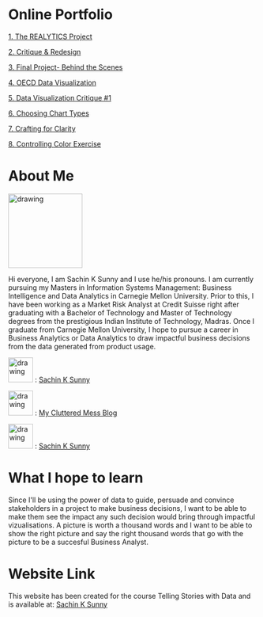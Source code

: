 # Online Portfolio
[1. The REALYTICS Project](https://carnegiemellon.shorthandstories.com/realytics/)

[2. Critique & Redesign](/Critique&Redesign.md)

[3. Final Project- Behind the Scenes](/Realytics.md)

[4. OECD Data Visualization](/OECDDataVisualization.md)

[5. Data Visualization Critique #1](https://github.com/SachinKSunny/Sachin-K-Sunny/files/4083587/Sachin.Kalayathankal.Sunny.-.Critique.1_.Economist.bar.chart.The.Good.Charts.Matrix.xlsx)

[6. Choosing Chart Types](https://github.com/SachinKSunny/Sachin-K-Sunny/files/4177548/Choosing.Chart.Types.pdf)

[7. Crafting for Clarity](https://github.com/SachinKSunny/Sachin-K-Sunny/files/4177547/Crafting.for.Clarity.pdf)

[8. Controlling Color Exercise](https://github.com/SachinKSunny/Sachin-K-Sunny/files/4083419/Controlling.Color.pdf)

<!---[9. Custom Google Map](/CustomMap.html)--->

# About Me
<img src="https://user-images.githubusercontent.com/56980097/72670390-d6707680-3a0a-11ea-89d9-3c61ea723e84.png" alt="drawing" width="150"/>

Hi everyone, I am Sachin K Sunny and I use he/his pronouns. I am currently pursuing my Masters in Information Systems Management: Business Intelligence and Data Analytics in Carnegie Mellon University. Prior to this, I have been working as a Market Risk Analyst at Credit Suisse right after graduating with a Bachelor of Technology and Master of Technology degrees from the prestigious Indian Institute of Technology, Madras. Once I graduate from Carnegie Mellon University, I hope to pursue a career in Business Analytics or Data Analytics to draw impactful business decisions from the data generated from product usage.

<img src="https://user-images.githubusercontent.com/56980097/72670713-c9ee1d00-3a0e-11ea-9848-7bd719201f11.png" alt="drawing" height="50"/> : [Sachin K Sunny](https://www.facebook.com/SachinKSunny1110)

<img src="https://user-images.githubusercontent.com/56980097/72670634-a5de0c00-3a0d-11ea-8339-f7ce800829f0.png" alt="drawing" height="50"/> : [My Cluttered Mess Blog](http://myclutteredmess.blogspot.com/)

<img src="https://user-images.githubusercontent.com/56980097/72670687-8c898f80-3a0e-11ea-9c8a-c1c020948d8d.png" alt="drawing" height="50"/> : [Sachin K Sunny](https://www.linkedin.com/in/sachinksunny/)

# What I hope to learn
Since I'll be using the power of data to guide, persuade and convince stakeholders in a project to make business decisions, I want to be able to make them see the impact any such decision would bring through impactful vizualisations. A picture is worth a thousand words and I want to be able to show the right picture and say the right thousand words that go with the picture to be a succesful Business Analyst.

# Website Link
This website has been created for the course Telling Stories with Data and is available at: 
[Sachin K Sunny](https://sachinksunny.github.io/Sachin-K-Sunny/)
